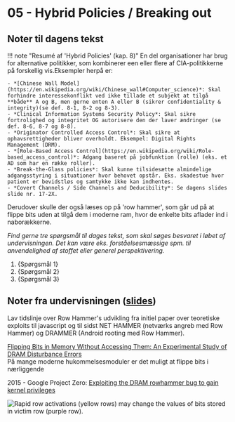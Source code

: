 # 05 - Hybrid Policies / Breaking out

## Noter til dagens tekst

!!! note "Resumé af 'Hybrid Policies' (kap. 8)"
    En del organisationer har brug for alternative politikker, som kombinerer een eller flere af CIA-politikkerne på forskellig vis.Eksempler herpå er:

    - *[Chinese Wall Model](https://en.wikipedia.org/wiki/Chinese_wall#Computer_science)*: Skal forhindre interessekonflikt ved ikke tillade et subjekt at tilgå **både** A og B, men gerne enten A eller B (sikrer confidentiality & integrity)(se def. 8-1, 8-2 og 8-3).
    - *Clinical Information Systems Security Policy*: Skal sikre fortrolighed og integritet OG autorisere den der laver ændringer (se def. 8-6, 8-7 og 8-8).   
    - *Originator Controlled Access Control*: Skal sikre at ophavsrettigheder bliver overholdt. Eksempel: Digital Rights Management (DRM).   
    - *[Role-Based Access Control](https://en.wikipedia.org/wiki/Role-based_access_control)*: Adgang baseret på jobfunktion (rolle) (eks. et AD som har en række roller).   
    - *Break-the-Glass policies*: Skal kunne tilsidesætte almindelige adgangsstyring i situationer hvor behovet opstår. Eks. skadestue hvor patient er bevidstløs og samtykke ikke kan indhentes.
    - *Covert Channels / Side Channels and Deducibility*: Se dagens slides slide nr. 17-2X.

Derudover skulle der også læses op på 'row hammer', som går ud på at flippe bits uden at tilgå dem i moderne ram, hvor de enkelte bits aflader ind i naborækkerne.

*Find gerne tre spørgsmål til dages tekst, som skal søges besvaret i løbet af undervisningen. Det kan være eks. forståelsesmæssige spm. til anvendelighed af stoffet eller generel perspektivering.*

1. {Spørgsmål 1}
2. {Spørgsmål 2}
3. {Spørgsmål 3}

## Noter fra undervisningen ([slides](https://github.com/kramse/security-courses/blob/master/courses/system-and-software/system-security/5-hybrid-policies.pdf))

Lav tidslinje over Row Hammer's udvikling fra initiel paper over teoretiske exploits til javascript og til sidst NET HAMMER (netværks angreb med Row Hammer) og DRAMMER (Android rooting med Row Hammer).

[Flipping Bits in Memory Without Accessing Them:
An Experimental Study of DRAM Disturbance Errors](../assets/docs/kim-isca14-flipping-bits.pdf)    
På mange moderne hukommelsesmoduler er det muligt at flippe bits i nærliggende

2015 - Google Project Zero: [Exploiting the DRAM rowhammer bug to gain kernel privileges](https://googleprojectzero.blogspot.com/2015/03/exploiting-dram-rowhammer-bug-to-gain.html)

![Rapid row activations (yellow rows) may change the values of bits stored in victim row (purple row).](https://upload.wikimedia.org/wikipedia/commons/c/c8/Row_hammer.svg)

[^1]: Man kan også bruge fodnoter.  
